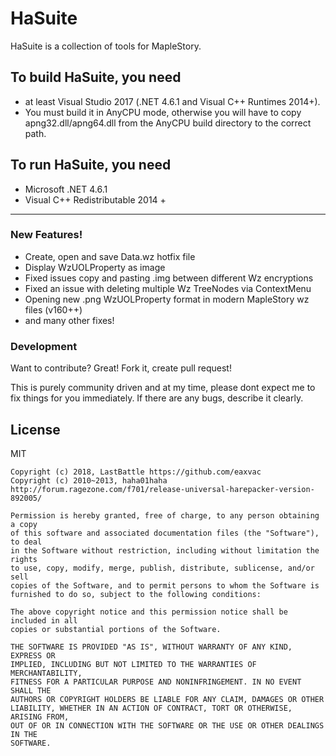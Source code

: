 
# HaSuite 

HaSuite is a collection of tools for MapleStory.

## To build HaSuite, you need 
 - at least Visual Studio 2017 (.NET 4.6.1 and Visual C++ Runtimes 2014+). 
 - You must build it in AnyCPU mode, otherwise you will have to copy apng32.dll/apng64.dll from the AnyCPU build directory to the correct path.

## To run HaSuite, you need 
 - Microsoft .NET 4.6.1 
 - Visual C++ Redistributable 2014 +

------------------------------

### New Features!

  - Create, open and save Data.wz hotfix file
  - Display WzUOLProperty as image
  - Fixed issues copy and pasting .img between different Wz encryptions
  - Fixed an issue with deleting multiple Wz TreeNodes via ContextMenu
  - Opening new .png WzUOLProperty format in modern MapleStory wz files (v160++)
  - and many other fixes!

### Development

Want to contribute? Great! 
Fork it, create pull request! 

This is purely community driven and at my time, please dont expect me to fix things for you immediately.
If there are any bugs, describe it clearly.


License
----

MIT
```
Copyright (c) 2018, LastBattle https://github.com/eaxvac
Copyright (c) 2010~2013, haha01haha http://forum.ragezone.com/f701/release-universal-harepacker-version-892005/

Permission is hereby granted, free of charge, to any person obtaining a copy
of this software and associated documentation files (the "Software"), to deal
in the Software without restriction, including without limitation the rights
to use, copy, modify, merge, publish, distribute, sublicense, and/or sell
copies of the Software, and to permit persons to whom the Software is
furnished to do so, subject to the following conditions:

The above copyright notice and this permission notice shall be included in all
copies or substantial portions of the Software.

THE SOFTWARE IS PROVIDED "AS IS", WITHOUT WARRANTY OF ANY KIND, EXPRESS OR
IMPLIED, INCLUDING BUT NOT LIMITED TO THE WARRANTIES OF MERCHANTABILITY,
FITNESS FOR A PARTICULAR PURPOSE AND NONINFRINGEMENT. IN NO EVENT SHALL THE
AUTHORS OR COPYRIGHT HOLDERS BE LIABLE FOR ANY CLAIM, DAMAGES OR OTHER
LIABILITY, WHETHER IN AN ACTION OF CONTRACT, TORT OR OTHERWISE, ARISING FROM,
OUT OF OR IN CONNECTION WITH THE SOFTWARE OR THE USE OR OTHER DEALINGS IN THE
SOFTWARE.

```